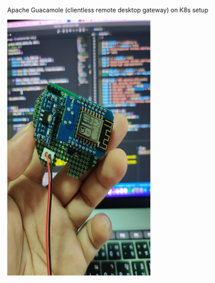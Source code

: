 Apache Guacamole (clientless remote desktop gateway) on K8s setup

<p float="center">
<img src="https://raw.githubusercontent.com/X-c0d3/doorbell-ipcam-notify/main/Screenshot/ScreenShot1.jpg" width="330" height="590">
</p>
